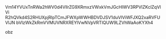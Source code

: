Vm14YVUxTnRWa2hWV0d4VllrZG9XRmxzVWxkVmJGcHlWV3RPVlZKclZqVlVi
R2hQVkd4S2RHUXpjRlpTCmJFWXpWWHBDVDJSV1duVlViWFJXQ2xaRVFUVlJN
bVIzWkZkRmVVMUVNRXREYlVwNVpVRTlQUW9LZVhWaAoKYXh4

obz